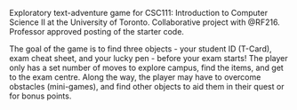 Exploratory text-adventure game for CSC111: Introduction to Computer Science II at the University of Toronto. 
Collaborative project with @RF216.
Professor approved posting of the starter code.

The goal of the game is to find three objects - your student ID (T-Card), exam cheat sheet, and your lucky pen - before your exam starts!
The player only has a set number of moves to explore campus, find the items, and get to the exam centre. 
Along the way, the player may have to overcome obstacles (mini-games), and find other objects to aid them in their quest or for bonus points.
